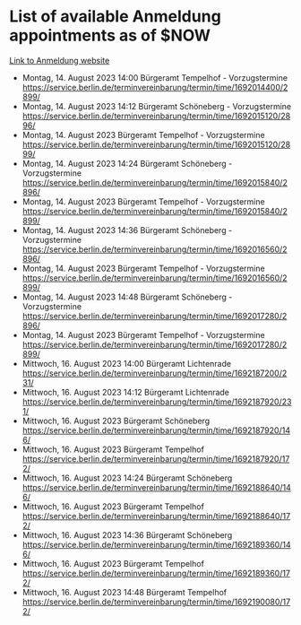# List of available Anmeldung appointments as of $NOW
[Link to Anmeldung website](https://service.berlin.de/terminvereinbarung/termin/tag.php?termin=1&anliegen[]=120686&dienstleisterlist=122210,122217,327316,122219,327312,122227,327314,122231,327346,122243,327348,122254,122252,329742,122260,329745,122262,329748,122271,327278,122273,327274,122277,327276,330436,122280,327294,122282,327290,122284,327292,122291,327270,122285,327266,122286,327264,122296,327268,150230,329760,122297,327286,122294,327284,122312,329763,122314,329775,122304,327330,122311,327334,122309,327332,317869,122281,327352,122279,329772,122283,122276,327324,122274,327326,122267,329766,122246,327318,122251,327320,122257,327322,122208,327298,122226,327300&herkunft=http%3A%2F%2Fservice.berlin.de%2Fdienstleistung%2F120686%2F)
- Montag, 14. August 2023 14:00 Bürgeramt Tempelhof - Vorzugstermine https://service.berlin.de/terminvereinbarung/termin/time/1692014400/2899/
- Montag, 14. August 2023 14:12 Bürgeramt Schöneberg - Vorzugstermine https://service.berlin.de/terminvereinbarung/termin/time/1692015120/2896/
- Montag, 14. August 2023  Bürgeramt Tempelhof - Vorzugstermine https://service.berlin.de/terminvereinbarung/termin/time/1692015120/2899/
- Montag, 14. August 2023 14:24 Bürgeramt Schöneberg - Vorzugstermine https://service.berlin.de/terminvereinbarung/termin/time/1692015840/2896/
- Montag, 14. August 2023  Bürgeramt Tempelhof - Vorzugstermine https://service.berlin.de/terminvereinbarung/termin/time/1692015840/2899/
- Montag, 14. August 2023 14:36 Bürgeramt Schöneberg - Vorzugstermine https://service.berlin.de/terminvereinbarung/termin/time/1692016560/2896/
- Montag, 14. August 2023  Bürgeramt Tempelhof - Vorzugstermine https://service.berlin.de/terminvereinbarung/termin/time/1692016560/2899/
- Montag, 14. August 2023 14:48 Bürgeramt Schöneberg - Vorzugstermine https://service.berlin.de/terminvereinbarung/termin/time/1692017280/2896/
- Montag, 14. August 2023  Bürgeramt Tempelhof - Vorzugstermine https://service.berlin.de/terminvereinbarung/termin/time/1692017280/2899/
- Mittwoch, 16. August 2023 14:00 Bürgeramt Lichtenrade https://service.berlin.de/terminvereinbarung/termin/time/1692187200/231/
- Mittwoch, 16. August 2023 14:12 Bürgeramt Lichtenrade https://service.berlin.de/terminvereinbarung/termin/time/1692187920/231/
- Mittwoch, 16. August 2023  Bürgeramt Schöneberg https://service.berlin.de/terminvereinbarung/termin/time/1692187920/146/
- Mittwoch, 16. August 2023  Bürgeramt Tempelhof https://service.berlin.de/terminvereinbarung/termin/time/1692187920/172/
- Mittwoch, 16. August 2023 14:24 Bürgeramt Schöneberg https://service.berlin.de/terminvereinbarung/termin/time/1692188640/146/
- Mittwoch, 16. August 2023  Bürgeramt Tempelhof https://service.berlin.de/terminvereinbarung/termin/time/1692188640/172/
- Mittwoch, 16. August 2023 14:36 Bürgeramt Schöneberg https://service.berlin.de/terminvereinbarung/termin/time/1692189360/146/
- Mittwoch, 16. August 2023  Bürgeramt Tempelhof https://service.berlin.de/terminvereinbarung/termin/time/1692189360/172/
- Mittwoch, 16. August 2023 14:48 Bürgeramt Tempelhof https://service.berlin.de/terminvereinbarung/termin/time/1692190080/172/
